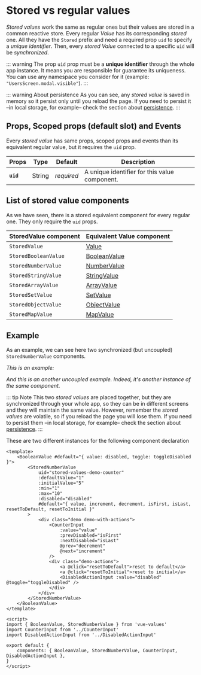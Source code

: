 # Stored vs regular values

_Stored values_ work the same as regular ones but their values are stored in a common reactive store. Every regular _Value_ has
its corresponding _stored_ one. All they have the `Stored` prefix and need a required prop `uid` to specify a _unique identifier_.
Then, every _stored Value_ connected to a specific `uid` will be _synchronized_.

::: warning
The prop `uid` prop must be a **unique identifier** through the whole app instance. It means you are responsible for guarantee its
uniqueness. You can use any namespace you consider for it (example: `"UsersScreen.modal.visible"`).
:::

::: warning About persistence
As you can see, any _stored value_ is saved in memory so it persist only until you reload the page.
If you need to persist it –in local storage, for example– check the section about [persistence](./store-persistence.md).
:::

## Props, Scoped props (default slot) and Events
Every _stored value_ has same props, scoped props and events than its equivalent regular value, but it requires the `uid` prop.

| Props         		| Type      | Default		| Description |
| --------------------- | --------- | ------------- | ---- |
| **`uid`**	            | String	| _required_	| A unique identifier for this value component. |

## List of stored value components
As we have seen, there is a stored equivalent component for every regular one. They only require the `uid` props.

| StoredValue component	| Equivalent Value component |
| --------------------- | ---- |
| `StoredValue`			| [Value](./value.md) |
| `StoredBooleanValue`	| [BooleanValue](./boolean-value.md) |
| `StoredNumberValue`	| [NumberValue](./number-value.md) |
| `StoredStringValue`	| [StringValue](./string-value.md) |
| `StoredArrayValue`	| [ArrayValue](./array-value.md) |
| `StoredSetValue`		| [SetValue](./set-value.md) |
| `StoredObjectValue`	| [ObjectValue](./object-value.md) |
| `StoredMapValue`		| [MapValue](./map-value.md) |

## Example
As an example, we can see here two synchronized (but uncoupled) `StoredNumberValue` components.

_This is an example:_
<Demo-Counter uid="stored-values-demo-counter" :defaultValue="1" :initialValue="5" />

_And this is an another uncoupled example. Indeed, it's another instance of the same component._
<Demo-Counter uid="stored-values-demo-counter" :defaultValue="1" :initialValue="5" />

::: tip Note
This two _stored values_ are placed together, but they are synchronized through your whole app,
so they can be in different screens and they will maintain the same value.
However, remember the _stored values_ are volatile, so if you reload the page you will lose them.
If you need to persist them –in local storage, for example– check the section about [persistence](./store-persistence.md).
:::

These are two different instances for the following component declaration

```vue {3-11,14-18,21,22,26}
<template>
	<BooleanValue #default="{ value: disabled, toggle: toggleDisabled }">
		<StoredNumberValue
            uid="stored-values-demo-counter"
			:defaultValue="1"
			:initialValue="5"
			:min="1"
			:max="10"
			:disabled="disabled"
			#default="{ value, increment, decrement, isFirst, isLast, resetToDefault, resetToInitial }"
		>
			<div class="demo demo-with-actions">
				<CounterInput
					:value="value"
					:prevDisabled="isFirst"
					:nextDisabled="isLast"
					@prev="decrement"
					@next="increment"
				/>
				<div class="demo-actions">
					<a @click="resetToDefault">reset to default</a>
					<a @click="resetToInitial">reset to initial</a>
					<DisabledActionInput :value="disabled" @toggle="toggleDisabled" />
				</div>
			</div>
		</StoredNumberValue>
	</BooleanValue>
</template>

<script>
import { BooleanValue, StoredNumberValue } from 'vue-values'
import CounterInput from '../CounterInput'
import DisabledActionInput from '../DisabledActionInput'

export default {
	components: { BooleanValue, StoredNumberValue, CounterInput, DisabledActionInput },
}
</script>
```
